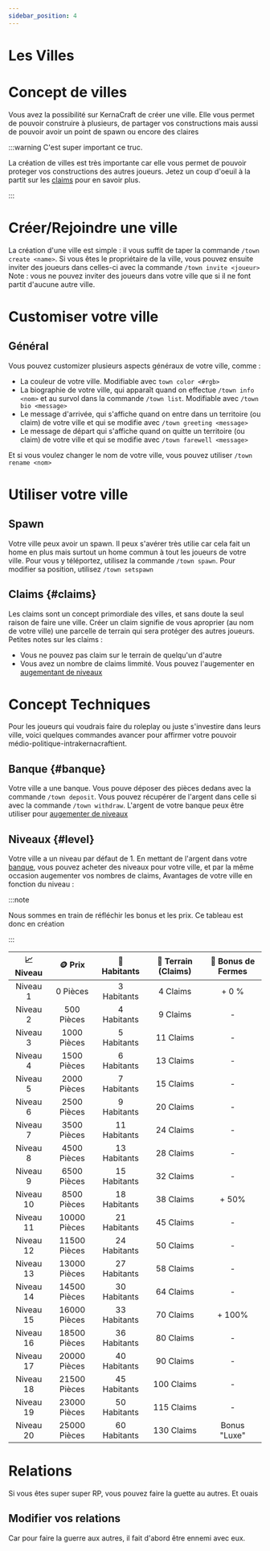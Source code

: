 ```yaml
---
sidebar_position: 4
---
```


# Les Villes
# Concept de villes
Vous avez la possibilité sur KernaCraft de créer une ville. Elle vous permet de pouvoir construire à plusieurs, de partager vos constructions mais aussi de pouvoir avoir un point de spawn ou encore des claires

:::warning C'est super important ce truc.

La création de villes est très importante car elle vous permet de pouvoir proteger vos constructions des autres joueurs. Jetez un coup d'oeuil à la partit
sur les [claims](#claims) pour en savoir plus.

:::

# Créer/Rejoindre une ville
La création d'une ville est simple : il vous suffit de taper la commande `/town create <name>`. Si vous êtes le propriétaire de la ville, vous pouvez ensuite inviter des joueurs dans celles-ci avec la commande `/town invite <joueur>`
Note : vous ne pouvez inviter des joueurs dans votre ville que si il ne font partit d'aucune autre ville.

# Customiser votre ville
## Général
Vous pouvez customizer plusieurs aspects généraux de votre ville, comme :
 - La couleur de votre ville. Modifiable avec `town color <#rgb>`
 - La biographie de votre ville, qui apparaît quand on effectue `/town info <nom>` et au survol dans la commande `/town list`. Modifiable avec `/town bio <message>`
 - Le message d'arrivée, qui s'affiche quand on entre dans un territoire (ou claim) de votre ville et qui se modifie avec `/town greeting <message>`
 - Le message de départ qui s'affiche quand on quitte un territoire (ou claim) de votre ville et qui se modifie avec `/town farewell <message>`

Et si vous voulez changer le nom de votre ville, vous pouvez utiliser `/town rename <nom>`

# Utiliser votre ville
## Spawn
Votre ville peux avoir un spawn. Il peux s'avérer très utilie car cela fait un home en plus mais surtout un home commun à tout les joueurs de votre ville. Pour vous y téléportez, utilisez la commande `/town spawn`. Pour modifier sa position, utilisez `/town setspawn`

## Claims {#claims}
Les claims sont un concept primordiale des villes, et sans doute la seul raison de faire une ville. Créer un claim signifie de vous aproprier (au nom de votre ville) une parcelle de terrain qui sera protéger des autres joueurs. Petites notes sur les claims :
- Vous ne pouvez pas claim sur le terrain de quelqu'un d'autre
- Vous avez un nombre de claims limmité. Vous pouvez l'augementer en [augementant de niveaux](#level)

# Concept Techniques
Pour les joueurs qui voudrais faire du roleplay ou juste s'investire dans leurs ville, voici quelques commandes avancer pour affirmer votre pouvoir médio-politique-intrakernacraftient.
## Banque {#banque}
Votre ville a une banque. Vous pouve déposer des pièces dedans avec la commande `/town deposit`. Vous pouvez récupérer de l'argent dans celle si avec la commande `/town withdraw`. L'argent de votre banque peux être utiliser pour [augementer de niveaux](#level)

## Niveaux {#level}
Votre ville a un niveau par défaut de 1. En mettant de l'argent dans votre [banque](#banque), vous pouvez acheter des niveaux pour votre ville, et par la même occasion augementer vos nombres de claims, 
Avantages de votre ville en fonction du niveau : 

:::note

Nous sommes en train de réfléchir les bonus et les prix. Ce tableau est donc en création

:::

| 📈 Niveau | 🪙 Prix | 👤 Habitants | 🏡 Terrain (Claims) | 🌾 Bonus de Fermes |
|:---------------:|:---------------:|:---------------:|:---------------:|:---------------:|
| Niveau 1 | 0 Pièces | 3 Habitants | 4 Claims | + 0 % |
| Niveau 2 | 500 Pièces | 4 Habitants | 9 Claims | - |
| Niveau 3 | 1000 Pièces | 5 Habitants | 11 Claims | - |
| Niveau 4 | 1500 Pièces | 6 Habitants | 13 Claims | - |
| Niveau 5 | 2000 Pièces | 7 Habitants | 15 Claims | - |
| Niveau 6 | 2500 Pièces | 9 Habitants | 20 Claims | - |
| Niveau 7 | 3500 Pièces | 11 Habitants | 24 Claims | - |
| Niveau 8 | 4500 Pièces | 13 Habitants | 28 Claims | - |
| Niveau 9 | 6500 Pièces | 15 Habitants | 32 Claims | - |
| Niveau 10 | 8500 Pièces | 18 Habitants | 38 Claims | + 50% |
| Niveau 11 | 10000 Pièces | 21 Habitants | 45 Claims | - |
| Niveau 12 | 11500 Pièces | 24 Habitants | 50 Claims | - |
| Niveau 13 | 13000 Pièces | 27 Habitants | 58 Claims | - |
| Niveau 14 | 14500 Pièces | 30 Habitants | 64 Claims | - |
| Niveau 15 | 16000 Pièces | 33 Habitants | 70 Claims | + 100% |
| Niveau 16 | 18500 Pièces | 36 Habitants | 80 Claims | - |
| Niveau 17 | 20000 Pièces | 40 Habitants | 90 Claims | - |
| Niveau 18 | 21500 Pièces | 45 Habitants | 100 Claims | - |
| Niveau 19 | 23000 Pièces | 50 Habitants | 115 Claims | - |
| Niveau 20 | 25000 Pièces | 60 Habitants | 130 Claims | Bonus "Luxe" |

# Relations
Si vous êtes super super RP, vous pouvez faire la guette au autres. Et ouais
## Modifier vos relations
Car pour faire la guerre aux autres, il fait d'abord être ennemi avec eux.
